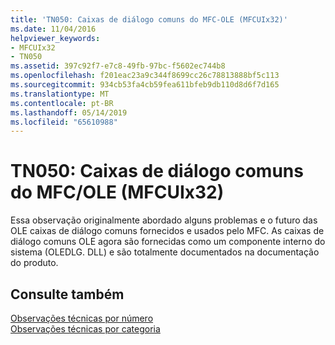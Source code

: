 ```yaml
---
title: 'TN050: Caixas de diálogo comuns do MFC-OLE (MFCUIx32)'
ms.date: 11/04/2016
helpviewer_keywords:
- MFCUIx32
- TN050
ms.assetid: 397c92f7-e7c8-49fb-97bc-f5602ec744b8
ms.openlocfilehash: f201eac23a9c344f8699cc26c78813888bf5c113
ms.sourcegitcommit: 934cb53fa4cb59fea611bfeb9db110d8d6f7d165
ms.translationtype: MT
ms.contentlocale: pt-BR
ms.lasthandoff: 05/14/2019
ms.locfileid: "65610988"
---
```

# <a name="tn050-mfcole-common-dialogs-mfcuix32"></a>TN050: Caixas de diálogo comuns do MFC/OLE (MFCUIx32)

Essa observação originalmente abordado alguns problemas e o futuro das OLE caixas de diálogo comuns fornecidos e usados pelo MFC. As caixas de diálogo comuns OLE agora são fornecidas como um componente interno do sistema (OLEDLG. DLL) e são totalmente documentados na documentação do produto.

## <a name="see-also"></a>Consulte também

[Observações técnicas por número](../mfc/technical-notes-by-number.md)<br/>
[Observações técnicas por categoria](../mfc/technical-notes-by-category.md)
